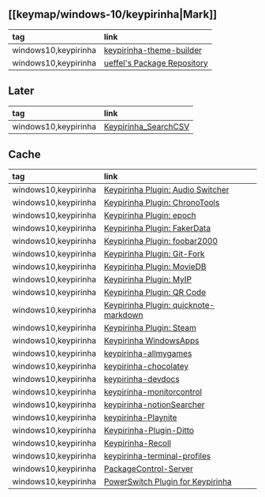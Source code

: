 ## [[keymap/windows-10/keypirinha|Mark]]

|tag|link|
|:-|:-|
|windows10,keypirinha|[keypirinha-theme-builder](https://github.com/Fuhrmann/keypirinha-theme-builder)|
|windows10,keypirinha|[ueffel's Package Repository](https://ue.spdns.de/packagecontrol/)

## Later

|tag|link|
|:-|:-|
|windows10,keypirinha|[Keypirinha_SearchCSV](https://github.com/novamostra/Keypirinha_SearchCSV)

## Cache

|tag|link|
|:-|:-|
|windows10,keypirinha|[Keypirinha Plugin: Audio Switcher](https://github.com/armotic/keypirinha-audioswitcher)
|windows10,keypirinha|[Keypirinha Plugin: ChronoTools](https://github.com/NMeJa/keypirinha-chronotools)
|windows10,keypirinha|[Keypirinha Plugin: epoch](https://github.com/prayzzz/keypirinha-epoch)
|windows10,keypirinha|[Keypirinha Plugin: FakerData](https://github.com/Fuhrmann/keypirinha-faker-data)
|windows10,keypirinha|[Keypirinha Plugin: foobar2000](https://github.com/tuteken/Keypirinha-Plugin-foobar2000)
|windows10,keypirinha|[Keypirinha Plugin: Git-Fork](https://github.com/fran-f/keypirinha-git-fork)
|windows10,keypirinha|[Keypirinha Plugin: MovieDB](https://github.com/Fuhrmann/keypirinha-moviedb)
|windows10,keypirinha|[Keypirinha Plugin: MyIP](https://github.com/Fuhrmann/keypirinha-myip)
|windows10,keypirinha|[Keypirinha Plugin: QR Code](https://github.com/thisisleobro/Keypirinha-qrcode)
|windows10,keypirinha|[Keypirinha Plugin: quicknote-markdown](https://github.com/NopenAI/keypirinha-quicknote-markdown)
|windows10,keypirinha|[Keypirinha Plugin: Steam](https://github.com/EhsanKia/keypirinha-plugins/tree/master/keypirinha-steam)
|windows10,keypirinha|[Keypirinha WindowsApps](https://github.com/ueffel/Keypirinha-WindowsApps)
|windows10,keypirinha|[keypirinha-allmygames](https://github.com/TanninOne/keypirinha-allmygames)
|windows10,keypirinha|[keypirinha-chocolatey](https://github.com/dufferzafar/keypirinha-chocolatey)
|windows10,keypirinha|[keypirinha-devdocs](https://github.com/theZetrax/keypirinha-devdocs)
|windows10,keypirinha|[keypirinha-monitorcontrol](https://github.com/ccarpo/keypirinha-monitorcontrol)
|windows10,keypirinha|[keypirinha-notionSearcher](https://github.com/wolloda/keypirinha-notionSearcher)
|windows10,keypirinha|[keypirinha-Playnite](https://github.com/SomeoneIsWorking/keypirinha-Playnite)
|windows10,keypirinha|[Keypirinha-Plugin-Ditto](https://github.com/tuteken/Keypirinha-Plugin-Ditto)
|windows10,keypirinha|[Keypirinha-Recoll](https://github.com/marcus-at-localhost/Keypirinha-Recoll)
|windows10,keypirinha|[keypirinha-terminal-profiles](https://github.com/fran-f/keypirinha-terminal-profiles)
|windows10,keypirinha|[PackageControl-Server](https://github.com/ueffel/PackageControl-Server)
|windows10,keypirinha|[PowerSwitch Plugin for Keypirinha](https://github.com/NMeJa/keypirinha-powerswitch)